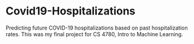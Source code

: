 # Covid19-Hospitalizations
Predicting future COVID-19 hospitalizations based on past hospitalization rates. This was my final project for CS 4780, Intro to Machine Learning. 
